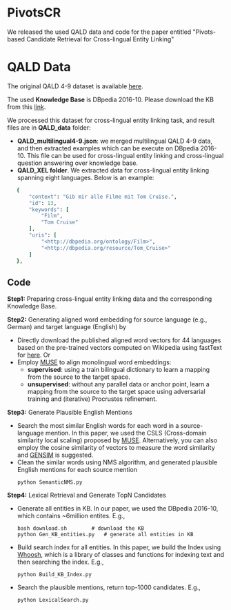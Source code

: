 # PivotsCR
We released the used QALD data and code for the paper entitled "Pivots-based Candidate Retrieval for Cross-lingual Entity Linking"
# QALD Data
The original QALD 4-9 dataset is available [here](https://github.com/ag-sc/QALD).  

The used **Knowledge Base** is  DBpedia 2016-10. Please download the KB from this [link](https://wiki.dbpedia.org/downloads-2016-10).

We processed this dataset for cross-lingual entity linking task, and result files are in **QALD_data** folder:
  - **QALD_multilingual4-9.json**: we merged multilingual QALD 4-9 data, and then extracted examples which can be execute on DBpedia 2016-10. This file can be used for cross-lingual entity linking and cross-lingual question answering over knowledge base. 
  - **QALD_XEL folder**. We extracted data for cross-lingual entity linking spanning eight languages. Below is an example: 
 ```ruby
    {
        "context": "Gib mir alle Filme mit Tom Cruise.",
        "id": 13,
        "keywords": [
            "Film",
            "Tom Cruise"
        ],
        "uris": [
            "<http://dbpedia.org/ontology/Film>",
            "<http://dbpedia.org/resource/Tom_Cruise>"
        ]
    },
```

## Code
**Step1:** Preparing cross-lingual entity linking data and the corresponding Knowledge Base.
 
 **Step2:** Generating aligned word embedding for source language (e.g., German) and target language (English) by
 - Directly download the published aligned word vectors for 44 languages based on the pre-trained vectors computed on Wikipedia using fastText for [here](https://fasttext.cc/docs/en/aligned-vectors.html). Or
 - Employ [MUSE](https://github.com/facebookresearch/MUSE) to align monolingual word embeddings:
	 - **supervised**: using a train bilingual dictionary to learn a mapping from the source to the target space.
	- **unsupervised**: without any parallel data or anchor point, learn a mapping from the source to the target space using adversarial training and (iterative) Procrustes refinement.

**Step3:** Generate Plausible English Mentions

 - Search the most similar English words for each word in a source-language mention. In this paper, we used the CSLS (Cross-domain similarity local scaling) proposed by [MUSE](https://github.com/facebookresearch/MUSE). Alternatively, you can also employ the cosine similarity of vectors to measure the word similarity and [GENSIM](https://radimrehurek.com/gensim/models/keyedvectors.html) is suggested.
 - Clean the similar words using NMS algorithm, and generated plausible English mentions for each source mention
	 ```
	 python SemanticNMS.py
	 ```
 
**Step4:**  Lexical Retrieval and Generate TopN Candidates
 - Generate all entities in KB. In our paper, we used the DBpedia 2016-10, which contains ~6million entites. E.g.,
	 ``` 
	bash download.sh		# download the KB
	python Gen_KB_entities.py 	# generate all entities in KB
	 ```
 - Build search index for all entities.  In this paper, we build the Index using [Whoosh](https://whoosh.readthedocs.io/en/latest/index.html), which is a library of classes and functions for indexing text and then searching the index. E.g.,
  	```
	python Build_KB_Index.py
	``` 
 - Search the plausible mentions, return top-1000 candidates. E.g., 
 	```
	python LexicalSearch.py
	``` 
